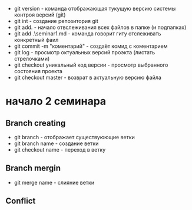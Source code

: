 * git version - команда отображающая тукущую версию системы контроя версий (git)
* git int - создание репозитория git
* git add. - начало отвслеживания всех файлов в папке (и подпапках)
* git add .\seminar1.md - команда говорит гиту отслеживать конкретный фаил
* git commit -m "коментарий" - создаёт комид с коментарием
* git log - просмотр октуальных версий проэкта (листать стрелочками) 
* git checkout уникальный код версии - просмотр выбранного состояния проекта 
* git checkout master - возврат в актуальную версию файла
# начало 2 семинара 

## Branch creating
* git branch - отображает существуюющие ветки
* git branch name - создание ветки
* git checkout name - переход в ветку
## Branch mergin
* git merge name - слияние ветки
## Conflict